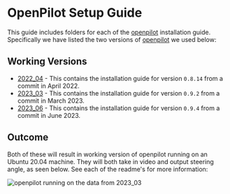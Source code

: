 # OpenPilot Setup Guide

This guide includes folders for each of the [openpilot](https://github.com/commaai/openpilot) installation guide. Specifically we have listed the two versions of [openpilot](https://github.com/commaai/openpilot) we used below:


## Working Versions

* [2022_04](./2022_04/README.md) - This contains the installation guide for version `0.8.14` from a commit in April 2022.
* [2023_03](./2023_03/README.md) - This contains the installation guide for version `0.9.2` from a commit in March 2023. 
* [2023_06](./2023_06/README.md) - This contains the installation guide for version `0.9.4` from a commit in June 2023. 

## Outcome

Both of these will result in working version of openpilot running on an Ubuntu 20.04 machine. They will both take in video and output steering angle, as seen below. See each of the readme's for more information:

![openpilot running on the data from 2023_03](../../Misc/ArtifactImages//2023_03.gif)